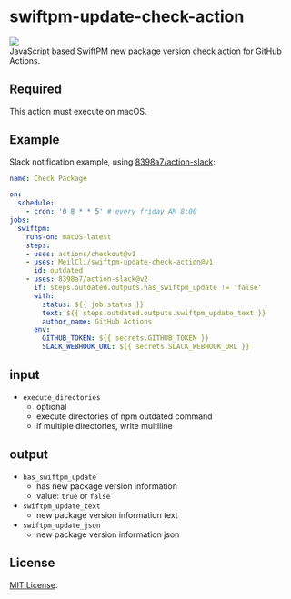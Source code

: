 # swiftpm-update-check-action
![](https://github.com/MeilCli/swiftpm-update-check-action/workflows/CI/badge.svg)  
JavaScript based SwiftPM new package version check action for GitHub Actions.

## Required
This action must execute on macOS.

## Example
Slack notification example, using [8398a7/action-slack](https://github.com/8398a7/action-slack):

```yaml
name: Check Package

on: 
  schedule:
    - cron: '0 8 * * 5' # every friday AM 8:00
jobs:
  swiftpm:
    runs-on: macOS-latest
    steps:
    - uses: actions/checkout@v1
    - uses: MeilCli/swiftpm-update-check-action@v1
      id: outdated
    - uses: 8398a7/action-slack@v2
      if: steps.outdated.outputs.has_swiftpm_update != 'false'
      with:
        status: ${{ job.status }}
        text: ${{ steps.outdated.outputs.swiftpm_update_text }}
        author_name: GitHub Actions
      env:
        GITHUB_TOKEN: ${{ secrets.GITHUB_TOKEN }}
        SLACK_WEBHOOK_URL: ${{ secrets.SLACK_WEBHOOK_URL }}
```

## input
- `execute_directories`
  - optional
  - execute directories of npm outdated command
  - if multiple directories, write multiline

## output
- `has_swiftpm_update`
  - has new package version information
  - value: `true` or `false`
- `swiftpm_update_text`
  - new package version information text
- `swiftpm_update_json`
  - new package version information json

## License
[MIT License](LICENSE).